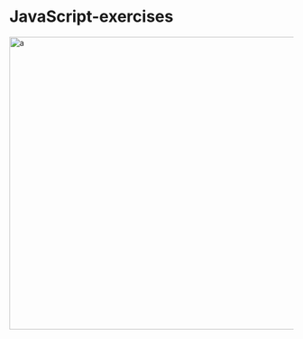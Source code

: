 # JavaScript-exercises
<img width="518" alt="a" src="https://github.com/Yan0606/JavaScript-exercises/assets/116196986/4a0c2ebc-9561-4729-acd8-6de399275789">
